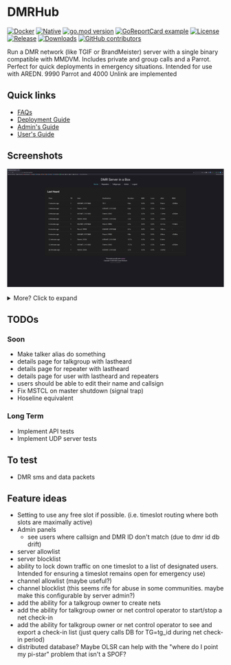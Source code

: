 # DMRHub

[![Docker](https://github.com/USA-RedDragon/DMRHub/actions/workflows/docker.yaml/badge.svg?branch=main)](https://github.com/USA-RedDragon/DMRHub/actions/workflows/docker.yaml) [![Native](https://github.com/USA-RedDragon/DMRHub/actions/workflows/release.yaml/badge.svg)](https://github.com/USA-RedDragon/DMRHub/actions/workflows/release.yaml) [![go.mod version](https://img.shields.io/github/go-mod/go-version/USA-RedDragon/DMRHub.svg)](https://github.com/USA-RedDragon/DMRHub) [![GoReportCard example](https://goreportcard.com/badge/github.com/USA-RedDragon/DMRHub)](https://goreportcard.com/report/github.com/USA-RedDragon/DMRHub) [![License](https://badgen.net/github/license/USA-RedDragon/DMRHub)](https://github.com/USA-RedDragon/DMRHub/blob/master/LICENSE.md) [![Release](https://img.shields.io/github/release/USA-RedDragon/DMRHub.svg)](https://GitHub.com/USA-RedDragon/DMRHub/releases/) [![Downloads](https://img.shields.io/github/downloads/USA-RedDragon/DMRHub/total.svg)](https://GitHub.com/USA-RedDragon/DMRHub/releases/) [![GitHub contributors](https://badgen.net/github/contributors/USA-RedDragon/DMRHub)](https://GitHub.com/USA-RedDragon/DMRHub/graphs/contributors/)

Run a DMR network (like TGIF or BrandMeister) server with a single binary compatible with MMDVM. Includes private and group calls and a Parrot. Perfect for quick deployments in emergency situations. Intended for use with AREDN. 9990 Parrot and 4000 Unlink are implemented

## Quick links

- [FAQs](https://github.com/USA-RedDragon/DMRHub/wiki/FAQ)
- [Deployment Guide](https://github.com/USA-RedDragon/DMRHub/wiki/Deployment-Guide)
- [Admin's Guide](https://github.com/USA-RedDragon/DMRHub/wiki/Admin's-Guide)
- [User's Guide](https://github.com/USA-RedDragon/DMRHub/wiki/User's-Guide)

## Screenshots

![Lastheard](/doc/Screenshots/lastheard.png)

<details>
  <summary>More? Click to expand</summary>

![Repeaters](doc/Screenshots/repeaters.png)

![Easy Repeater Enrollment](doc/Screenshots/repeaters-easy.png)

![Repeater Management](doc/Screenshots/repeaters-edit.png)

![Talkgroup List](doc/Screenshots/talkgroups.png)

![Talkgroup Ownership](doc/Screenshots/talkgroup-ownership.png)

![User Approval](doc/Screenshots/user-approval.png)
</details>

## TODOs

### Soon

- Make talker alias do something
- details page for talkgroup with lastheard
- details page for repeater with lastheard
- details page for user with lastheard and repeaters
- users should be able to edit their name and callsign
- Fix MSTCL on master shutdown (signal trap)
- Hoseline equivalent

### Long Term

- Implement API tests
- Implement UDP server tests

## To test

- DMR sms and data packets

## Feature ideas

- Setting to use any free slot if possible. (i.e. timeslot routing where both slots are maximally active)
- Admin panels
  - see users where callsign and DMR ID don't match (due to dmr id db drift)
- server allowlist
- server blocklist
- ability to lock down traffic on one timeslot to a list of designated users. Intended for ensuring a timeslot remains open for emergency use)
- channel allowlist (maybe useful?)
- channel blocklist (this seems rife for abuse in some communities. maybe make this configurable by server admin?)
- add the ability for a talkgroup owner to create nets
- add the ability for talkgroup owner or net control operator to start/stop a net check-in
- add the ability for talkgroup owner or net control operator to see and export a check-in list (just query calls DB for TG=tg_id during net check-in period)
- distributed database? Maybe OLSR can help with the "where do I point my pi-star" problem that isn't a SPOF?
